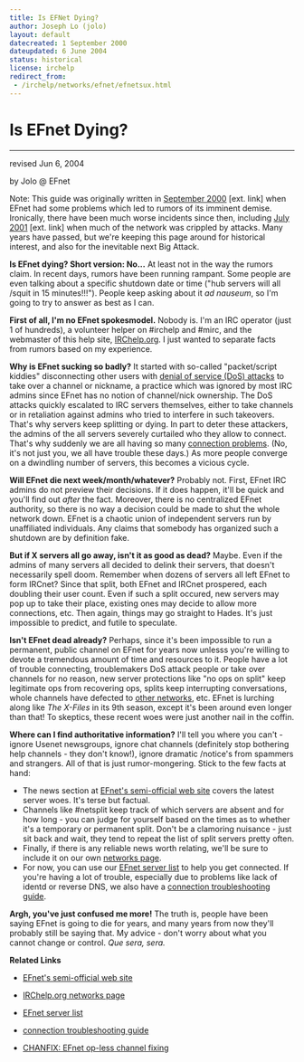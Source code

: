 ```yaml
---
title: Is EFNet Dying?
author: Joseph Lo (jolo)
layout: default
datecreated: 1 September 2000
dateupdated: 6 June 2004
status: historical
license: irchelp
redirect_from:
 - /irchelp/networks/efnet/efnetsux.html
---
```


# Is EFnet Dying?

* * *

revised Jun 6, 2004

by Jolo @ EFnet

Note: This guide was originally written in [September
2000](http://slashdot.org/articles/00/09/26/1145220.shtml) [ext. link] when
EFnet had some problems which led to rumors of its imminent demise.
Ironically, there have been much worse incidents since then, including [July
2001](http://slashdot.org/article.pl?sid=01/07/11/2220218) [ext. link] when
much of the network was crippled by attacks. Many years have passed, but we're
keeping this page around for historical interest, and also for the inevitable
next Big Attack.

**Is EFnet dying? Short version: No...** At least not in the way the rumors claim. In recent days, rumors have been running rampant. Some people are even talking about a specific shutdown date or time ("hub servers will all /squit in 15 minutes!!!"). People keep asking about it _ad nauseum_, so I'm going to try to answer as best as I can.

**First of all, I'm no EFnet spokesmodel.** Nobody is. I'm an IRC operator (just 1 of hundreds), a volunteer helper on #irchelp and #mirc, and the webmaster of this help site, [IRChelp.org](/). I just wanted to separate facts from rumors based on my experience.

**Why is EFnet sucking so badly?** It started with so-called "packet/script kiddies" disconnecting other users with [denial of service (DoS) attacks](/irchelp/nuke/) to take over a channel or nickname, a practice which was ignored by most IRC admins since EFnet has no notion of channel/nick ownership. The DoS attacks quickly escalated to IRC servers themselves, either to take channels or in retaliation against admins who tried to interfere in such takeovers. That's why servers keep splitting or dying. In part to deter these attackers, the admins of the all servers severely curtailed who they allow to connect. That's why suddenly we are all having so many [connection problems](/networks/connectprob.html). (No, it's not just you, we all have trouble these days.) As more people converge on a dwindling number of servers, this becomes a vicious cycle.

**Will EFnet die next week/month/whatever?** Probably not. First, EFnet IRC admins do not preview their decisions. If it does happen, it'll be quick and you'll find out _after_ the fact. Moreover, there is no centralized EFnet authority, so there is no way a decision could be made to shut the whole network down. EFnet is a chaotic union of independent servers run by unaffiliated individuals. Any claims that somebody has organized such a shutdown are by definition fake.

**But if X servers all go away, isn't it as good as dead?** Maybe. Even if the admins of many servers all decided to delink their servers, that doesn't necessarily spell doom. Remember when dozens of servers all left EFnet to form IRCnet? Since that split, both EFnet and IRCnet prospered, each doubling their user count. Even if such a split occured, new servers may pop up to take their place, existing ones may decide to allow more connections, etc. Then again, things may go straight to Hades. It's just impossible to predict, and futile to speculate.

**Isn't EFnet dead already?** Perhaps, since it's been impossible to run a permanent, public channel on EFnet for years now unlesss you're willing to devote a tremendous amount of time and resources to it. People have a lot of trouble connecting, troublemakers DoS attack people or take over channels for no reason, new server protections like "no ops on split" keep legitimate ops from recovering ops, splits keep interrupting conversations, whole channels have defected to [other networks](index.html), etc. EFnet is lurching along like _The X-Files_ in its 9th season, except it's been around even longer than that! To skeptics, these recent woes were just another nail in the coffin.

**Where can I find authoritative information?** I'll tell you where you can't - ignore Usenet newsgroups, ignore chat channels (definitely stop bothering help channels - they don't know!), ignore dramatic /notice's from spammers and strangers. All of that is just rumor-mongering. Stick to the few facts at hand:

  * The news section at [EFnet's semi-official web site](http://www.efnet.org) covers the latest server woes. It's terse but factual.
  * Channels like #netsplit keep track of which servers are absent and for how long - you can judge for yourself based on the times as to whether it's a temporary or permanent split. Don't be a clamoring nuisance - just sit back and wait, they tend to repeat the list of split servers pretty often.
  * Finally, if there is any reliable news worth relating, we'll be sure to include it on our own [networks page](index.html).
  * For now, you can use our [EFnet server list](/networks/servers/efnet.html) to help you get connected. If you're having a lot of trouble, especially due to problems like lack of identd or reverse DNS, we also have a [connection troubleshooting guide](/networks/connectprob.html).

**Argh, you've just confused me more!** The truth is, people have been saying EFnet is going to die for years, and many years from now they'll probably still be saying that. My advice - don't worry about what you cannot change or control. _Que sera, sera._

**Related Links**

  * [EFnet's semi-official web site](http://www.efnet.info)
  * [IRChelp.org networks page](index.html)  

  * [EFnet server list](/networks/servers/efnet.html)
  * [connection troubleshooting guide](/networks/connectprob.html)
  * [CHANFIX: EFnet op-less channel fixing](/ircd/chanfix/)
